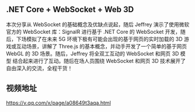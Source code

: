 ## .NET Core + WebSocket + Web 3D

本次分享从 WebSocket 的基础概念及优缺点说起，随后 Jeffrey 演示了使用微软官方的 WebSocket 库：SignalR 进行基于 .NET Core 的 WebSocket 开发，随后，下场模拟了在未来 5G 环境下极有可能会出现的基于网页的实时加载的 3D 游戏或互动场景，讲解了 Three.js 的基本概念，并动手开发了一个简单的基于网页 WebGL 的 3D 场景。随后，Jeffrey 将全双工互动的 WebSocket 和网页 3D 模型
结合起来进行了互动。随后在场人员围绕 WebSocket 和网页 3D 技术展开了自由深入的交流，全程干货！


## 视频地址

https://v.qq.com/x/page/a08649t3aqa.html
